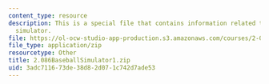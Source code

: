 ```yaml
---
content_type: resource
description: This is a special file that contains information related to baseball
  simulator.
file: https://ol-ocw-studio-app-production.s3.amazonaws.com/courses/2-086-numerical-computation-for-mechanical-engineers-fall-2014/3adc711673de38d82d071c742d7ade53_2.086BaseballSimulator1.zip
file_type: application/zip
resourcetype: Other
title: 2.086BaseballSimulator1.zip
uid: 3adc7116-73de-38d8-2d07-1c742d7ade53
---
```

